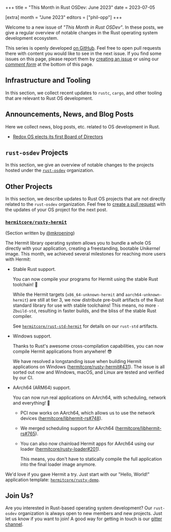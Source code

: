 +++
title = "This Month in Rust OSDev: June 2023"
date = 2023-07-05

[extra]
month = "June 2023"
editors = ["phil-opp"]
+++

Welcome to a new issue of _"This Month in Rust OSDev"_. In these posts, we give a regular overview of notable changes in the Rust operating system development ecosystem.

<!-- more -->

This series is openly developed [on GitHub](https://github.com/rust-osdev/homepage/). Feel free to open pull requests there with content you would like to see in the next issue. If you find some issues on this page, please report them by [creating an issue](https://github.com/rust-osdev/homepage/issues/new) or using our <a href="#comment-form">_comment form_</a> at the bottom of this page.

<!--
    This is a draft for the upcoming "This Month in Rust OSDev (June 2023)" post.
    Feel free to create pull requests against the `next` branch to add your
    content here.
    Please take a look at the past posts on https://rust-osdev.com/ to see the
    general structure of these posts.
-->

## Infrastructure and Tooling

In this section, we collect recent updates to `rustc`, `cargo`, and other tooling that are relevant to Rust OS development.

<!--
    Please use the following template:

    ### Summary
    <span class="maintainers">(Section written by [@author](https://github.com/author))</span>

    <text>
-->


## Announcements, News, and Blog Posts

Here we collect news, blog posts, etc. related to OS development in Rust.

- [Redox OS elects its first Board of Directors](https://www.redox-os.org/news/board-meeting-2023-06-21/)

<!--
Please follow this template:

- [Title](https://example.com)
  - (optional) Some additional context
-->

## `rust-osdev` Projects

In this section, we give an overview of notable changes to the projects hosted under the [`rust-osdev`] organization.

[`rust-osdev`]: https://github.com/rust-osdev/about

<!--
    Please use the following template:

    ### [`repo_name`](https://github.com/rust-osdev/repo_name)
    <span class="maintainers">Maintained by [@maintainer_1](https://github.com/maintainer_1)</span>

    The `repo_name` crate ...<<short introduction>>...

    We merged the following changes this month:
    <<changelog, either in list or text form>>
-->


## Other Projects

In this section, we describe updates to Rust OS projects that are not directly related to the `rust-osdev` organization. Feel free to [create a pull request](https://github.com/rust-osdev/homepage/pulls) with the updates of your OS project for the next post.

### [`hermitcore/rusty-hermit`](https://github.com/hermitcore/rusty-hermit)
<span class="maintainers">(Section written by [@mkroening](https://github.com/mkroening))</span>

The Hermit library operating system allows you to bundle a whole OS directly with your application, creating a freestanding, bootable _Unikernel_ image.
This month, we achieved several milestones for reaching more users with Hermit:

- Stable Rust support.

  You can now compile your programs for Hermit using the stable Rust toolchain! 🥳
  
  While the Hermit targets (`x86_64-unknown-hermit` and `aarch64-unknown-hermit`) are still at tier 3, we now distribute pre-built artifacts of the Rust standard library for use with stable toolchains!
  This means, no more `-Zbuild-std`, resulting in faster builds, and the bliss of the stable Rust compiler.
  
  See [`hermitcore/rust-std-hermit`](https://github.com/hermitcore/rust-std-hermit) for details on our `rust-std` artifacts.

- Windows support.

  Thanks to Rust's awesome cross-compilation capabilities, you can now compile Hermit applications from anywhere! 😎

  We have resolved a longstanding issue when building Hermit applications on Windows ([hermitcore/rusty-hermit#431](https://github.com/hermitcore/rusty-hermit/pull/431)).
  The issue is all sorted out now and Windows, macOS, and Linux are tested and verified by our CI.
  

- AArch64 (ARM64) support.

  You can now run real applications on AArch64, with scheduling, network and everything! 🤯

  - PCI now works on AArch64, which allows us to use the network devices ([hermitcore/libhermit-rs#748](https://github.com/hermitcore/libhermit-rs/pull/748)).

  - We merged scheduling support for AArch64 ([hermitcore/libhermit-rs#765](https://github.com/hermitcore/libhermit-rs/pull/765)).

  - You can also now chainload Hermit apps for AArch64 using our loader ([hermitcore/rusty-loader#201](https://github.com/hermitcore/rusty-loader/pull/201)).
    
    This means, you don't have to statically compile the full application into the final loader image anymore.

We'd love if you gave Hermit a try. Just start with our "Hello, World!" application template: [`hermitcore/rusty-demo`](https://github.com/hermitcore/rusty-demo).

<!--
    Please use the following template:

    ### [`owner_name/repo_name`](https://github.com/rust-osdev/owner_name/repo_name)
    <span class="maintainers">(Section written by [@your_github_name](https://github.com/your_github_name))</span>

    ...<<your project updates>>...
-->


## Join Us?

Are you interested in Rust-based operating system development? Our `rust-osdev` organization is always open to new members and new projects. Just let us know if you want to join! A good way for getting in touch is our [gitter channel](https://gitter.im/rust-osdev/Lobby).
